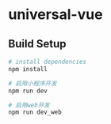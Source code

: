 # universal-vue

## Build Setup

``` bash
# install dependencies
npm install

# 启用小程序开发
npm run dev

# 启用web开发
npm run dev_web

```
